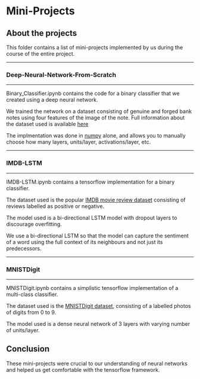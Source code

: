# Mini-Projects

## About the projects
This folder contains a list of mini-projects implemented by us during the course of the entire project.
***
### Deep-Neural-Network-From-Scratch
***
Binary_Classifier.ipynb contains the code for a binary classifier that we created using a deep neural network.

We trained the network on a dataset consisting of genuine and forged bank notes using four features of the image of the note.
Full information about the dataset used is available [here](https://www.openml.org/search?type=data&sort=runs&id=1462&status=active)

The implmentation was done in [numpy](https://numpy.org/) alone, and allows you to manually choose how many layers, units/layer, activations/layer, etc.
***
### IMDB-LSTM
***
IMDB-LSTM.ipynb contains a tensorflow implementation for a binary classifier.

The dataset used is the popular [IMDB movie review dataset](https://www.kaggle.com/datasets/lakshmi25npathi/imdb-dataset-of-50k-movie-reviews) consisting of reviews labelled as positive or negative.

The model used is a bi-directional LSTM model with dropout layers to discourage overfitting.

We use a bi-directional LSTM so that the model can capture the sentiment of a word using the full context of its neighbours and not just its predecessors.

***
### MNISTDigit
***
MNISTDigit.ipynb contains a simplistic tensorflow implementation of a multi-class classifier.

The dataset used is the [MNISTDigit dataset](https://www.tensorflow.org/datasets/catalog/mnist), consisting of a labelled photos of digits from 0 to 9.

The model used is a dense neural network of 3 layers with varying number of units/layer.

## Conclusion
These mini-projects were crucial to our understanding of neural networks and helped us get comfortable with the tensorflow framework.

